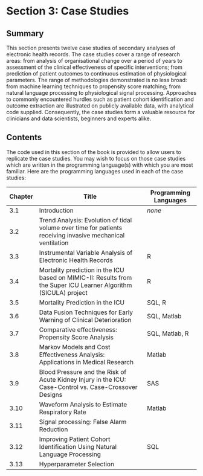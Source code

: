 # Section 3: Case Studies

## Summary

This section presents twelve case studies of secondary analyses of electronic health records. The case studies cover a range of research areas: from analysis of organisational change over a period of years to assessment of the clinical effectiveness of specific interventions; from prediction of patient outcomes to continuous estimation of physiological parameters. The range of methodologies demonstrated is no less broad: from machine learning techniques to propensity score matching; from natural language processing to physiological signal processing. Approaches to commonly encountered hurdles such as patient cohort identification and outcome extraction are illustrated on publicly available data, with analytical code supplied. Consequently, the case studies form a valuable resource for clinicians and data scientists, beginners and experts alike.

## Contents

The code used in this section of the book is provided to allow users to replicate the case studies. You may wish to focus on those case studies which are written in the programming language(s) with which you are most familiar. Here are the programming languages used in each of the case studies:

| Chapter | Title | Programming Languages |
|---|---|---|
| 3.1 | Introduction | *none* |
| 3.2 | Trend Analysis: Evolution of tidal volume over time for patients receiving invasive mechanical ventilation |   |
| 3.3 | Instrumental Variable Analysis of Electronic Health Records | R |
| 3.4 | Mortality prediction in the ICU based on MIMIC-II: Results from the Super ICU Learner Algorithm (SICULA) project | R |
| 3.5 | Mortality Prediction in the ICU | SQL, R |
| 3.6 | Data Fusion Techniques for Early Warning of Clinical Deterioration | SQL, Matlab |
| 3.7 | Comparative effectiveness: Propensity Score Analysis | SQL, Matlab, R |
| 3.8 | Markov Models and Cost Effectiveness Analysis: Applications in Medical Research | Matlab |
| 3.9 | Blood Pressure and the Risk of Acute Kidney Injury in the ICU: Case-Control vs. Case-Crossover Designs | SAS |
| 3.10 | Waveform Analysis to Estimate Respiratory Rate | Matlab |
| 3.11 | Signal processing: False Alarm Reduction |   |
| 3.12 | Improving Patient Cohort Identification Using Natural Language Processing | SQL |
| 3.13 | Hyperparameter Selection |   |
